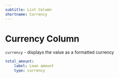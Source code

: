```yaml
---
subtitle: List Column
shortname: Currency
---
```

# Currency Column

`currency` - displays the value as a formatted currency

```yaml
total_amount:
    label: Loan amount
    type: currency
```
